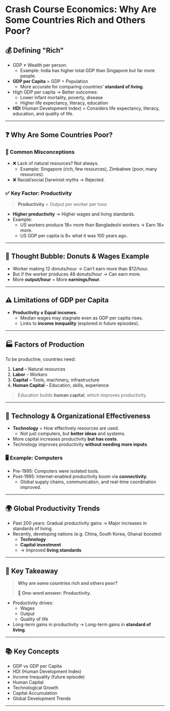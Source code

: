 # Crash Course Economics: Why Are Some Countries Rich and Others Poor?

## 💰 Defining "Rich"

- GDP ≠ Wealth per person.
  - Example: India has higher total GDP than Singapore but far more people.
- **GDP per Capita** = GDP ÷ Population
  - More accurate for comparing countries' **standard of living**.
- High GDP per capita → Better outcomes:
  - Lower infant mortality, poverty, disease
  - Higher life expectancy, literacy, education
- **HDI** (Human Development Index) = Considers life expectancy, literacy, education, and quality of life.

---

## ❓ Why Are Some Countries Poor?

### 🚫 Common Misconceptions
- ❌ Lack of natural resources? Not always.
  - Example: Singapore (rich, few resources), Zimbabwe (poor, many resources).
- ❌ Racial/social Darwinist myths → Rejected.

### ✅ Key Factor: **Productivity**

> **Productivity** = Output per worker per hour.

- **Higher productivity** → Higher wages and living standards.
- Example:
  - US workers produce 18× more than Bangladeshi workers → Earn 18× more.
  - US GDP per capita is 8× what it was 100 years ago.

---

## 🧠 Thought Bubble: Donuts & Wages Example

- Worker making 12 donuts/hour → Can’t earn more than $12/hour.
- But if the worker produces 48 donuts/hour → Can earn more.
- More **output/hour** = More **earnings/hour**.

---

## ⚠️ Limitations of GDP per Capita

- **Productivity ≠ Equal incomes.**
  - Median wages may stagnate even as GDP per capita rises.
  - Links to **income inequality** (explored in future episodes).

---

## 🏭 Factors of Production

To be productive, countries need:
1. **Land** – Natural resources
2. **Labor** – Workers
3. **Capital** – Tools, machinery, infrastructure
4. **Human Capital** – Education, skills, experience

> Education builds **human capital**, which improves productivity.

---

## 🧠 Technology & Organizational Effectiveness

- **Technology** = How effectively resources are used.
  - Not just computers, but **better ideas** and systems.
- More capital increases productivity **but has costs**.
- Technology improves productivity **without needing more inputs**.

### 🖥️ Example: Computers
- Pre-1995: Computers were isolated tools.
- Post-1995: Internet-enabled productivity boom via **connectivity**.
  - Global supply chains, communication, and real-time coordination improved.

---

## 🌍 Global Productivity Trends

- Past 200 years: Gradual productivity gains → Major increases in standards of living.
- Recently, developing nations (e.g. China, South Korea, Ghana) boosted:
  - **Technology**
  - **Capital investment**
  - → Improved **living standards**

---

## 🏁 Key Takeaway

> **Why are some countries rich and others poor?**
>
> 🧩 **One-word answer: Productivity.**

- Productivity drives:
  - Wages
  - Output
  - Quality of life
- Long-term gains in productivity → Long-term gains in **standard of living**.

---

## 📚 Key Concepts
- GDP vs GDP per Capita
- HDI (Human Development Index)
- Income Inequality (future episode)
- Human Capital
- Technological Growth
- Capital Accumulation
- Global Development Trends

---
